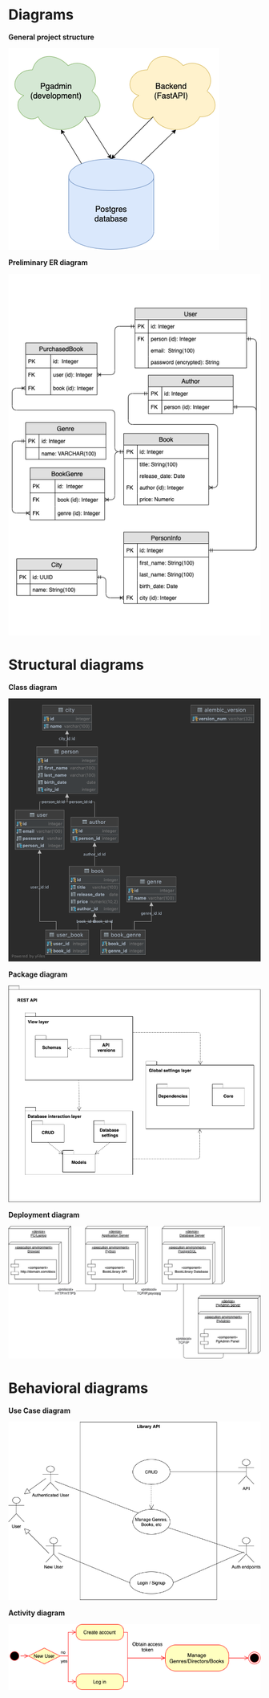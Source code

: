 # Diagrams

**General project structure**

![Solution architecture](architecture/LibraryArchitecture.png)

**Preliminary ER diagram**

![Database ER diagram](databaseEntities/BookLibrary.png)

# Structural diagrams

**Class diagram**

![Classes diagram](databaseEntities/autogeneratedLibrary.png)

**Package diagram**

![Packages diagram](packages/packagesDiagram.png)

**Deployment diagram**

![Deployment diagram](deployment/deploymentDiagram.png)

# Behavioral diagrams

**Use Case diagram**

![Use case diagram](useCases/useCases.png)

**Activity diagram**

![Activity diagram](activity/activityDiagram.png)
